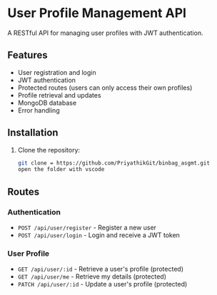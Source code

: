 # User Profile Management API

A RESTful API for managing user profiles with JWT authentication.

## Features

- User registration and login
- JWT authentication
- Protected routes (users can only access their own profiles)
- Profile retrieval and updates
- MongoDB database
- Error handling

## Installation

1. Clone the repository:
   ```bash
   git clone = https://github.com/PriyathikGit/binbag_asgmt.git
   open the folder with vscode
   ```

## Routes

### Authentication

- `POST /api/user/register` - Register a new user
- `POST /api/user/login` - Login and receive a JWT token

### User Profile

- `GET /api/user/:id` - Retrieve a user's profile (protected)
- `GET /api/user/me` - Retrieve my details (protected)
- `PATCH /api/user/:id` - Update a user's profile (protected)


